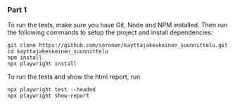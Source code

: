 
### Part 1
To run the tests, make sure you have Git, Node and NPM installed.
Then run the following commands to setup the project and install dependencies:
``` shell
git clone https://github.com/soronen/kayttajakeskeinen_suunnittelu.git
cd kayttajakeskeinen_suunnittelu
npm install
npx playwright install
```

To run the tests and show the html report, run
``` shell
npx playwright test --headed
npx playwright show-report
```
